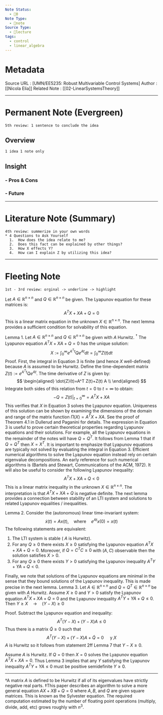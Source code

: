 ```yaml
---
Note Status:
  - 🌱0
Note Type:
  - 📄note
Source Type:
  - 🏫lecture
tags:
  - control
  - linear_algebra
---
```

# Metadata
Source URL       : [UMN/EE5235: Robust Multivariable Control Systems]
Author              : [[Nicola Elia]]
Related Note     : [[02-LinearSystemsTheory]]


---

# Permanent Note (Evergreen)
	5th review: 1 sentence to conclude the idea
## Overview
	1 idea 1 note only


## Insight
### - Pros & Cons


### - Future


---

# Literature Note (Summary)
	4th review: summerize in your own words
	* 4 Questions to Ask Yourself
	  1.  How does the idea relate to me?
	  2.  Does this fact can be explained by other things?
	  3.  How X effects Y?
	  4.  How can I explain Z by utilizing this idea?


---

# Fleeting Note 
	1st - 3rd review: orginal -> underline -> highlight

Let $A \in \mathbb{R}^{n \times n}$ and $Q \in \mathbb{R}^{n \times n}$ be given. The Lyapunov equation for these matrices is:
$$
A^T X+X A+Q=0
$$
This is a linear matrix equation in the unknown $X \in \mathbb{R}^{n \times n}$. The next lemma provides a sufficient condition for solvability of this equation.

Lemma 1. Let $A \in \mathbb{R}^{n \times n}$ and $Q \in \mathbb{R}^{n \times n}$ be given with $A$ Hurwitz. ${ }^{\dagger}$ The Lyapunov equation $A^T X+X A+Q=0$ has the unique solution:
$$
X:=\int_0^{\infty} e^{A^T t} Q e^{A t} d t=\int_0^{\infty} Z(t) d t
$$
Proof. First, the integral in Equation 3 is finite (and hence $X$ well-defined) because $A$ is assumed to be Hurwitz. Define the time-dependent matrix $Z(t):=e^{A^T t} Q e^{A t}$. The time derivative of $Z$ is given by:
$$
\begin{aligned}
\dot{Z}(t)=A^T Z(t)+Z(t) A \\
\end{aligned}
$$
Integrate both sides of this relation from $t=0$ to $t=\infty$ to obtain:
$$
-Q=\left.Z(t)\right|_{t=0} ^{\infty}=A^T X+X A
$$
This verifies that $X$ in Equation 3 solves the Lyapunov equation. Uniqueness of this solution can be shown by examining the dimensions of the domain and range of the matrix function $\Pi(X)=A^T X+X A$. See the proof of Theorem 4.1 in Dullerud and Paganini for details.
The expression in Equation 3 is useful to prove certain theoretical properties regarding Lyapunov equations and their solutions. For example, all the Lyapunov equations in the remainder of the notes will have $Q=Q^T$. It follows from Lemma 1 that if $Q=Q^T$ then $X=X^T$. It is important to emphasize that Lyapunov equations are typically not solved by evaluating the integral in Equation 3. Efficient numerical algorithms to solve the Lyapunov equation instead rely on certain eigenvalue decompositions. An early reference for such numerical algorithms is (Bartels and Stewart, Communications of the ACM, 1972).
It will also be useful to consider the following Lyapunov inequality:
$$
A^T X+X A+Q<0
$$
This is a linear matrix inequality in the unknown $X \in \mathbb{R}^{n \times n}$. The interpretation is that $A^T X+X A+Q$ is negative definite. The next lemma provides a connection between stability of an LTI system and solutions to related Lyapunov equalities / inequalities.

Lemma 2. Consider the (autonomous) linear time-invariant system:
$$
\dot{x}(t)=A x(t) , \quad \text{where}\quad e^{A t} x(0)=x(t)
$$
The following statements are equivalent:
1. The LTI system is stable ( $A$ is Hurwitz).
2. For any $Q \geq 0$ there exists $X \geq 0$ satisfying the Lyapunov equation $A^T X+X A+Q=0$. 
   Moreover, if $Q=C^T C \geq 0$ with $(A, C)$ observable then the solution satisfies $X>0$.
3. For any $Q \geq 0$ there exists $Y>0$ satisfying the Lyapunov inequality $A^T Y+Y A+Q<0$.

Finally, we note that solutions of the Lyapunov equations are minimal in the sense that they bound solutions of the Lyapunov inequality. This is made precise in the next lemma.
Lemma 3. Let $A \in \mathbb{R}^{n \times n}$ and $Q=Q^T \in \mathbb{R}^{n \times n}$ be given with $A$ Hurwitz. Assume $X \geq 0$ and $Y>0$ satisfy the Lyapunov equation $A^T X+X A+Q=0$ and the Lyapunov inequality $A^T Y+Y A+Q \leq 0$. Then $Y \geq X \quad \rightarrow \quad (Y-X) \geqslant 0$

Proof. Subtract the Lyapunov equation and inequality:
$$
A^T(Y-X)+(Y-X) A \leq 0
$$
Thus there is a matrix $\tilde{Q} \geq 0$ such that
$$
A^T(Y-X)+(Y-X) A+\tilde{Q}=0 \quad \text { y } ֶ X
$$
$A$ is Hurwitz so it follows from statement $2 \mathrm{ff}$ Lemma 7 that $Y-X \geq 0$.

Assume $A$ is Hurwitz. If $Q=0$ then $X=0$ solves the Lyapunov equation $A^T X+X A=0$. Thus Lemma 3 implies that any $Y$ satisfying the Lyapunov inequality $A^T Y+Y A \leq 0$ must be positive semidefinite $Y \geq 0$.

---
†A matrix $A$ is defined to be Hurwitz if all of its eigenvalues have strictly negative real parts.
‡This paper describes an algorithm to solve a more general equation $A X+X B+Q=0$ where $A, B$, and $Q$ are given square matrices. This is known as the Sylvester equation. The required computation estimated by the number of floating point operations (multiply, divide, add, etc) grows roughly with $n^3$.